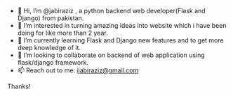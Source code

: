 - 👋 Hi, I’m @jabiraziz , a python backend web developer(Flask and Django) from pakistan.
- 👀 I’m interested in turning amazing ideas into website which i have been doing for like more than 2 year.
- 🌱 I’m currently learning Flask and Django new features and to get more deep knowledge of it.
- 💞️ I’m looking to collaborate on backend of web application using flask/django framework.
- 📫 Reach out to me: ijabiraziz@gmail.com

Thanks!
